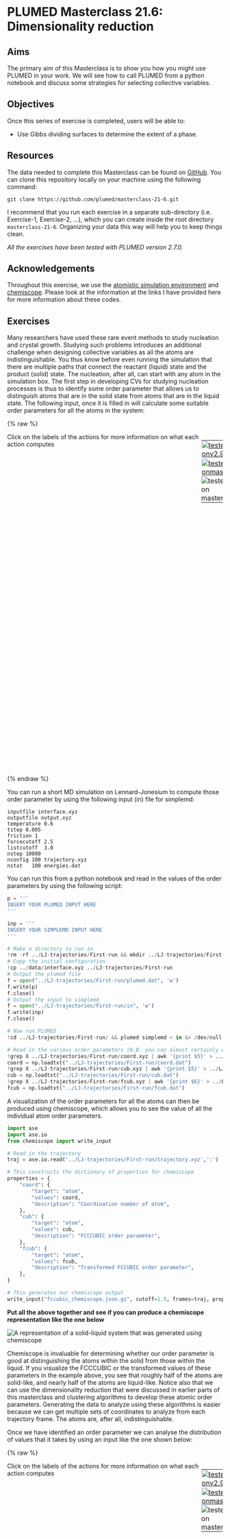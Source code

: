 # PLUMED Masterclass 21.6: Dimensionality reduction

## Aims

The primary aim of this Masterclass is to show you how you might use PLUMED in your work.
We will see how to call PLUMED from a python notebook and discuss some strategies for selecting
collective variables.

## Objectives

Once this series of exercise is completed, users will be able to:

- Use Gibbs dividing surfaces to determine the extent of a phase. 

## Resources

The data needed to complete this Masterclass can be found on [GitHub](https://github.com/plumed/masterclass-21-6).
You can clone this repository locally on your machine using the following command:

````
git clone https://github.com/plumed/masterclass-21-6.git
````

I recommend that you run each exercise in a separate sub-directory (i.e. Exercise-1, Exercise-2, ...), which you can create inside the root directory `masterclass-21-6`. Organizing your data this way will help you to keep things clean.

_All the exercises have been tested with PLUMED version 2.7.0._

## Acknowledgements

Throughout this exercise, we use the [atomistic simulation environment](https://wiki.fysik.dtu.dk/ase/)
and [chemiscope](https://chemiscope.org/).  Please look at the information at the links I have provided here
for more information about these codes.

## Exercises

Many researchers have used these rare event methods to study nucleation and crystal growth.  Studying such problems introduces an additional challenge when designing collective variables as all the
atoms are indistinguishable.  You thus know before even running the simulation that there are multiple paths that connect the reactant (liquid) state and the product (solid) state.  The nucleation, 
after all, can start with any atom in the simulation box.  The first step in developing CVs for studying nucleation processes is thus to identify some order parameter that allows us to distinguish atoms that 
are in the solid state from atoms that are in the liquid state.  The following input, once it is filled in will calculate some suitable order parameters for all the atoms in the system: 

{% raw %}
<div style="width: 100%; float:left">
<div style="width: 90%; float:left" id="value_details_work/plumed_ex10.dat"> Click on the labels of the actions for more information on what each action computes </div>
<div style="width: 10%; float:left"><table><tr><td style="padding:1px"><a href="work/plumed_ex10.dat.plumed.stderr"><img src="https://img.shields.io/badge/v2.9-failed-red.svg" alt="tested onv2.9" /></a></td></tr><tr><td style="padding:1px"><a href="work/plumed_ex10.dat.plumed_master.stderr"><img src="https://img.shields.io/badge/master-passing-green.svg" alt="tested onmaster" /></a></td></tr><tr><td style="padding:0px"><img class="toggler" src="https://img.shields.io/badge/master-incomplete-yellow.svg" alt="tested on master" onmouseup='toggleDisplay("work/plumed_ex10.dat")' onmousedown='toggleDisplay("work/plumed_ex10.dat")'/></td></tr>
</table></div></div>
<div id="work/plumed_ex10.dat_short">
<pre style="width=97%;">
<div class="tooltip" style="color:green">UNITS<div class="right">This command sets the internal units for the code. <a href="https://www.plumed.org/doc-master/user-doc/html/_u_n_i_t_s.html" style="color:green">More details</a><i></i></div></div> <div class="tooltip">NATURAL<div class="right"> use natural units<i></i></div></div>
<span style="display:none;" id="work/plumed_ex10.dat">The UNITS action with label <b></b> calculates something</span><b name="work/plumed_ex10.datcoord" onclick='showPath("work/plumed_ex10.dat","work/plumed_ex10.datcoord","work/plumed_ex10.datcoord","brown")'>coord</b>: <div class="tooltip" style="color:green">COORDINATIONNUMBER<div class="right">Calculate the coordination numbers of atoms so that you can then calculate functions of the distribution of <a href="https://www.plumed.org/doc-master/user-doc/html/_c_o_o_r_d_i_n_a_t_i_o_n_n_u_m_b_e_r.html" style="color:green">More details</a><i></i></div></div> <span style="background-color:yellow">__FILL__</span>=1-5184 <span style="background-color:yellow">__FILL__</span>={CUBIC <div class="tooltip">D_0<div class="right"> The d_0 parameter of the switching function<i></i></div></div>=1.2 D_MAX=1.5 
<span style="display:none;" id="work/plumed_ex10.datcoord">The COORDINATIONNUMBER action with label <b>coord</b> calculates the following quantities:<table  align="center" frame="void" width="95%" cellpadding="5%"><tr><td width="5%"><b> Quantity </b>  </td><td><b> Description </b> </td></tr></table></span><b name="work/plumed_ex10.datcub" onclick='showPath("work/plumed_ex10.dat","work/plumed_ex10.datcub","work/plumed_ex10.datcub","brown")'>cub</b>: <div class="tooltip" style="color:green">FCCUBIC<div class="right">Measure how similar the environment around atoms is to that found in a FCC structure. <a href="https://www.plumed.org/doc-master/user-doc/html/_f_c_c_u_b_i_c.html" style="color:green">More details</a><i></i></div></div> <span style="background-color:yellow">__FILL__</span>=1-5184 <span style="background-color:yellow">__FILL__</span>={CUBIC <div class="tooltip">D_0<div class="right"> The d_0 parameter of the switching function<i></i></div></div>=1.2 D_MAX=1.5 <div class="tooltip">ALPHA<div class="right"> The alpha parameter of the angular function that is used for FCCUBIC<i></i></div></div>=27
<span style="display:none;" id="work/plumed_ex10.datcub">The FCCUBIC action with label <b>cub</b> calculates the following quantities:<table  align="center" frame="void" width="95%" cellpadding="5%"><tr><td width="5%"><b> Quantity </b>  </td><td><b> Description </b> </td></tr></table></span><b name="work/plumed_ex10.datfcub" onclick='showPath("work/plumed_ex10.dat","work/plumed_ex10.datfcub","work/plumed_ex10.datfcub","brown")'>fcub</b>: <div class="tooltip" style="color:green">MORE_THAN<div class="right">Use a switching function to determine how many of the input variables are more than a certain cutoff. <a href="https://www.plumed.org/doc-master/user-doc/html/_m_o_r_e__t_h_a_n.html" style="color:green">More details</a><i></i></div></div> <div class="tooltip">ARG<div class="right">the input to this function<i></i></div></div>=<span style="background-color:yellow">__FILL__</span> <div class="tooltip">SWITCH<div class="right">This keyword is used if you want to employ an alternative to the continuous swiching function defined above<i></i></div></div>={SMAP R_0=0.45 D_0=0.0 A=8 B=8}
<span style="display:none;" id="work/plumed_ex10.datfcub">The MORE_THAN action with label <b>fcub</b> calculates the following quantities:<table  align="center" frame="void" width="95%" cellpadding="5%"><tr><td width="5%"><b> Quantity </b>  </td><td><b> Description </b> </td></tr><tr><td width="5%">fcub.value</td><td>a function that is one if the if the input is more than a threshold</td></tr></table></span><b name="work/plumed_ex10.datfcub_grp" onclick='showPath("work/plumed_ex10.dat","work/plumed_ex10.datfcub_grp","work/plumed_ex10.datfcub_grp","brown")'>fcub_grp</b>: <div class="tooltip" style="color:green">GROUP<div class="right">Define a group of atoms so that a particular list of atoms can be referenced with a single label in definitions of CVs or virtual atoms. <a href="https://www.plumed.org/doc-master/user-doc/html/_g_r_o_u_p.html" style="color:green">More details</a><i></i></div></div> <div class="tooltip">ATOMS<div class="right">the numerical indexes for the set of atoms in the group<i></i></div></div>=<b name="work/plumed_ex10.datcub">cub</b>
<span style="display:none;" id="work/plumed_ex10.datfcub_grp">The GROUP action with label <b>fcub_grp</b> calculates something</span><div class="tooltip" style="color:green">DUMPMULTICOLVAR<div class="right">Basically equivalent to DUMPATOMS <a href="https://www.plumed.org/doc-master/user-doc/html/_d_u_m_p_m_u_l_t_i_c_o_l_v_a_r.html" style="color:green">More details</a><i></i></div></div> <span style="background-color:yellow">__FILL__</span>=<b name="work/plumed_ex10.datcoord">coord</b> STRIDE=1000 <span style="background-color:yellow">__FILL__</span>=<b name="work/plumed_ex10.datcoord">coord.xyz</b>
<div class="tooltip" style="color:green">DUMPMULTICOLVAR<div class="right">Basically equivalent to DUMPATOMS <a href="https://www.plumed.org/doc-master/user-doc/html/_d_u_m_p_m_u_l_t_i_c_o_l_v_a_r.html" style="color:green">More details</a><i></i></div></div> <span style="background-color:yellow">__FILL__</span>=<b name="work/plumed_ex10.datcub">cub</b> STRIDE=1000 <span style="background-color:yellow">__FILL__</span>=<b name="work/plumed_ex10.datcub">cub.xyz</b> 
<div class="tooltip" style="color:green">DUMPMULTICOLVAR<div class="right">Basically equivalent to DUMPATOMS <a href="https://www.plumed.org/doc-master/user-doc/html/_d_u_m_p_m_u_l_t_i_c_o_l_v_a_r.html" style="color:green">More details</a><i></i></div></div> <span style="background-color:yellow">__FILL__</span>=<b name="work/plumed_ex10.datfcub">fcub</b> STRIDE=1000 <span style="background-color:yellow">__FILL__</span>=<b name="work/plumed_ex10.datfcub">fcub.xyz</b>
</pre></div>
<div style="display:none;" id="work/plumed_ex10.dat_long"><pre style="width=97%;">
<div class="tooltip" style="color:green">UNITS<div class="right">This command sets the internal units for the code. <a href="https://www.plumed.org/doc-master/user-doc/html/_u_n_i_t_s.html" style="color:green">More details</a><i></i></div></div> <div class="tooltip">NATURAL<div class="right"> use natural units<i></i></div></div>
<span style="display:none;" id="work/plumed_ex10.dat_sol">The UNITS action with label <b></b> calculates something</span><b name="work/plumed_ex10.dat_solcoord" onclick='showPath("work/plumed_ex10.dat","work/plumed_ex10.dat_solcoord","work/plumed_ex10.dat_solcoord","brown")'>coord</b>: <div class="tooltip" style="color:green">COORDINATIONNUMBER<div class="right">Calculate the coordination numbers of atoms so that you can then calculate functions of the distribution of <a href="https://www.plumed.org/doc-master/user-doc/html/_c_o_o_r_d_i_n_a_t_i_o_n_n_u_m_b_e_r.html" style="color:green">More details</a><i></i></div></div> <div class="tooltip">SPECIES<div class="right">this keyword is used for colvars such as coordination number<i></i></div></div>=1-5184 <div class="tooltip">SWITCH<div class="right">the switching function that it used in the construction of the contact matrix<i></i></div></div>={CUBIC D_0=1.2 D_MAX=1.5} 
<span style="display:none;" id="work/plumed_ex10.dat_solcoord">The COORDINATIONNUMBER action with label <b>coord</b> calculates the following quantities:<table  align="center" frame="void" width="95%" cellpadding="5%"><tr><td width="5%"><b> Quantity </b>  </td><td><b> Description </b> </td></tr></table></span><b name="work/plumed_ex10.dat_solcub" onclick='showPath("work/plumed_ex10.dat","work/plumed_ex10.dat_solcub","work/plumed_ex10.dat_solcub","brown")'>cub</b>: <div class="tooltip" style="color:green">FCCUBIC<div class="right">Measure how similar the environment around atoms is to that found in a FCC structure. <a href="https://www.plumed.org/doc-master/user-doc/html/_f_c_c_u_b_i_c.html" style="color:green">More details</a><i></i></div></div> <div class="tooltip">SPECIES<div class="right">this keyword is used for colvars such as coordination number<i></i></div></div>=1-5184 <div class="tooltip">SWITCH<div class="right">the switching function that it used in the construction of the contact matrix<i></i></div></div>={CUBIC D_0=1.2 D_MAX=1.5} <div class="tooltip">ALPHA<div class="right"> The alpha parameter of the angular function that is used for FCCUBIC<i></i></div></div>=27
<span style="display:none;" id="work/plumed_ex10.dat_solcub">The FCCUBIC action with label <b>cub</b> calculates the following quantities:<table  align="center" frame="void" width="95%" cellpadding="5%"><tr><td width="5%"><b> Quantity </b>  </td><td><b> Description </b> </td></tr></table></span><b name="work/plumed_ex10.dat_solfcub" onclick='showPath("work/plumed_ex10.dat","work/plumed_ex10.dat_solfcub","work/plumed_ex10.dat_solfcub","brown")'>fcub</b>: <div class="tooltip" style="color:green">MORE_THAN<div class="right">Use a switching function to determine how many of the input variables are more than a certain cutoff. <a href="https://www.plumed.org/doc-master/user-doc/html/_m_o_r_e__t_h_a_n.html" style="color:green">More details</a><i></i></div></div> <div class="tooltip">ARG<div class="right">the input to this function<i></i></div></div>=<b name="work/plumed_ex10.dat_solcub">cub</b> <div class="tooltip">SWITCH<div class="right">This keyword is used if you want to employ an alternative to the continuous swiching function defined above<i></i></div></div>={SMAP R_0=0.45 D_0=0.0 A=8 B=8}
<span style="display:none;" id="work/plumed_ex10.dat_solfcub">The MORE_THAN action with label <b>fcub</b> calculates the following quantities:<table  align="center" frame="void" width="95%" cellpadding="5%"><tr><td width="5%"><b> Quantity </b>  </td><td><b> Description </b> </td></tr><tr><td width="5%">fcub.value</td><td>a function that is one if the if the input is more than a threshold</td></tr></table></span><b name="work/plumed_ex10.dat_solfcub_grp" onclick='showPath("work/plumed_ex10.dat","work/plumed_ex10.dat_solfcub_grp","work/plumed_ex10.dat_solfcub_grp","brown")'>fcub_grp</b>: <div class="tooltip" style="color:green">GROUP<div class="right">Define a group of atoms so that a particular list of atoms can be referenced with a single label in definitions of CVs or virtual atoms. <a href="https://www.plumed.org/doc-master/user-doc/html/_g_r_o_u_p.html" style="color:green">More details</a><i></i></div></div> <div class="tooltip">ATOMS<div class="right">the numerical indexes for the set of atoms in the group<i></i></div></div>=<b name="work/plumed_ex10.dat_solcub">cub</b>
<span style="display:none;" id="work/plumed_ex10.dat_solfcub_grp">The GROUP action with label <b>fcub_grp</b> calculates something</span><div class="tooltip" style="color:green">DUMPMULTICOLVAR<div class="right">Basically equivalent to DUMPATOMS <a href="https://www.plumed.org/doc-master/user-doc/html/_d_u_m_p_m_u_l_t_i_c_o_l_v_a_r.html" style="color:green">More details</a><i></i></div></div> <div class="tooltip">DATA<div class="right">the vector you wish to transform<i></i></div></div>=<b name="work/plumed_ex10.dat_solcoord">coord</b> STRIDE=1000 <div class="tooltip">FILE<div class="right">the file that you would like to output the data to<i></i></div></div>=<b name="work/plumed_ex10.dat_solcoord">coord.xyz</b>
<div class="tooltip" style="color:green">DUMPMULTICOLVAR<div class="right">Basically equivalent to DUMPATOMS <a href="https://www.plumed.org/doc-master/user-doc/html/_d_u_m_p_m_u_l_t_i_c_o_l_v_a_r.html" style="color:green">More details</a><i></i></div></div> <div class="tooltip">DATA<div class="right">the vector you wish to transform<i></i></div></div>=<b name="work/plumed_ex10.dat_solcub">cub</b> STRIDE=1000 <div class="tooltip">FILE<div class="right">the file that you would like to output the data to<i></i></div></div>=<b name="work/plumed_ex10.dat_solcub">cub.xyz</b>
<div class="tooltip" style="color:green">DUMPMULTICOLVAR<div class="right">Basically equivalent to DUMPATOMS <a href="https://www.plumed.org/doc-master/user-doc/html/_d_u_m_p_m_u_l_t_i_c_o_l_v_a_r.html" style="color:green">More details</a><i></i></div></div> <div class="tooltip">DATA<div class="right">the vector you wish to transform<i></i></div></div>=<b name="work/plumed_ex10.dat_solfcub">fcub</b> STRIDE=1000 <div class="tooltip">FILE<div class="right">the file that you would like to output the data to<i></i></div></div>=<b name="work/plumed_ex10.dat_solfcub">fcub.xyz</b>
</pre></div>

 {% endraw %} 

You can run a short MD simulation on Lennard-Jonesium to compute those order parameter by using the following input (in) file for simplemd:

````
inputfile interface.xyz
outputfile output.xyz
temperature 0.6
tstep 0.005
friction 1
forcecutoff 2.5
listcutoff  3.0
nstep 10000
nconfig 100 trajectory.xyz
nstat   100 energies.dat
````

You can run this from a python notebook and read in the values of the order parameters by using the following script: 

```python
p = '''
INSERT YOUR PLUMED INPUT HERE
'''

inp = '''
INSERT YOUR SIMPLEMD INPUT HERE
'''

# Make a directory to run in 
!rm -rf ../LJ-trajectories/First-run && mkdir ../LJ-trajectories/First-run
# Copy the initial configuration
!cp ../data/interface.xyz ../LJ-trajectories/First-run
# Output the plumed file
f = open("../LJ-trajectories/First-run/plumed.dat", 'w')
f.write(p)
f.close()
# Output the input to simplemd
f = open("../LJ-trajectories/First-run/in", 'w')
f.write(inp)
f.close()

# Now run PLUMED
!cd ../LJ-trajectories/First-run/ && plumed simplemd < in &> /dev/null

# Read in the various order parameters (N.B. you can almost certainly write better python here)
!grep X ../LJ-trajectories/First-run/coord.xyz | awk '{print $5}' > ../LJ-trajectories/First-run/coord.dat
coord = np.loadtxt("../LJ-trajectories/First-run/coord.dat")
!grep X ../LJ-trajectories/First-run/cub.xyz | awk '{print $5}' > ../LJ-trajectories/First-run/cub.dat
cub = np.loadtxt("../LJ-trajectories/First-run/cub.dat")
!grep X ../LJ-trajectories/First-run/fcub.xyz | awk '{print $6}' > ../LJ-trajectories/First-run/fcub.dat
fcub = np.loadtxt("../LJ-trajectories/First-run/fcub.dat")
```

A visualization of the order parameters for all the atoms can then be produced using chemiscope, which allows you to see the value of all the individual atom order parameters.  

```python
import ase
import ase.io
from chemiscope import write_input

# Read in the trajectory
traj = ase.io.read('../LJ-trajectories/First-run/trajectory.xyz',':')

# This constructs the dictionary of properties for chemiscope
properties = {
    "coord": {
        "target": "atom",
        "values": coord,
        "description": "Coordination number of atom",
    },
    "cub": {
        "target": "atom",
        "values": cub,
        "description": "FCCCUBIC order parameter",
    },
    "fcub": {
        "target": "atom",
        "values": fcub,
        "description": "Transformed FCCUBIC order parameter",
    },
}

# This generates our chemiscope output
write_input("fccubic_chemiscope.json.gz", cutoff=1.5, frames=traj, properties=properties )
```

__Put all the above together and see if you can produce a chemiscope representation like the one below__

![A representation of a solid-liquid system that was generated using chemiscope](figures/masterclass-21-lj-chemiscope.png)

Chemiscope is invaluable for determining whether our order parameter is good at distinguishing the atoms within the solid from those within the liquid.   If you visualize the FCCCUBIC or the transformed values of these parameters in the example above, you see that roughly half of the atoms are solid-like, and nearly half of the atoms are liquid-like.  Notice also that we can use the dimensionality reduction that were discussed in earlier parts of this masterclass
and clustering algorithms to develop these atomic order parameters.  Generating the data to analyze using these algorithms is easier because we can get multiple sets of coordinates to analyze from each trajectory frame.  The atoms are, 
after all, indistinguishable.

Once we have identified an order parameter we can analyse the distribution of values that it takes by using an input like the one shown below:

{% raw %}
<div style="width: 100%; float:left">
<div style="width: 90%; float:left" id="value_details_work/plumed_ex11.dat"> Click on the labels of the actions for more information on what each action computes </div>
<div style="width: 10%; float:left"><table><tr><td style="padding:1px"><a href="work/plumed_ex11.dat.plumed.stderr"><img src="https://img.shields.io/badge/v2.9-failed-red.svg" alt="tested onv2.9" /></a></td></tr><tr><td style="padding:1px"><a href="work/plumed_ex11.dat.plumed_master.stderr"><img src="https://img.shields.io/badge/master-passing-green.svg" alt="tested onmaster" /></a></td></tr><tr><td style="padding:0px"><img class="toggler" src="https://img.shields.io/badge/master-incomplete-yellow.svg" alt="tested on master" onmouseup='toggleDisplay("work/plumed_ex11.dat")' onmousedown='toggleDisplay("work/plumed_ex11.dat")'/></td></tr>
</table></div></div>
<div id="work/plumed_ex11.dat_short">
<pre style="width=97%;">
<div class="tooltip" style="color:green">UNITS<div class="right">This command sets the internal units for the code. <a href="https://www.plumed.org/doc-master/user-doc/html/_u_n_i_t_s.html" style="color:green">More details</a><i></i></div></div> <div class="tooltip">NATURAL<div class="right"> use natural units<i></i></div></div>
<span style="display:none;" id="work/plumed_ex11.dat">The UNITS action with label <b></b> calculates something</span><b name="work/plumed_ex11.datcoord" onclick='showPath("work/plumed_ex11.dat","work/plumed_ex11.datcoord","work/plumed_ex11.datcoord","brown")'>coord</b>: <div class="tooltip" style="color:green">COORDINATIONNUMBER<div class="right">Calculate the coordination numbers of atoms so that you can then calculate functions of the distribution of <a href="https://www.plumed.org/doc-master/user-doc/html/_c_o_o_r_d_i_n_a_t_i_o_n_n_u_m_b_e_r.html" style="color:green">More details</a><i></i></div></div> <span style="background-color:yellow">__FILL__</span>=1-5184 <span style="background-color:yellow">__FILL__</span>={CUBIC <div class="tooltip">D_0<div class="right"> The d_0 parameter of the switching function<i></i></div></div>=1.2 D_MAX=1.5 
<span style="display:none;" id="work/plumed_ex11.datcoord">The COORDINATIONNUMBER action with label <b>coord</b> calculates the following quantities:<table  align="center" frame="void" width="95%" cellpadding="5%"><tr><td width="5%"><b> Quantity </b>  </td><td><b> Description </b> </td></tr></table></span><b name="work/plumed_ex11.datcub" onclick='showPath("work/plumed_ex11.dat","work/plumed_ex11.datcub","work/plumed_ex11.datcub","brown")'>cub</b>: <div class="tooltip" style="color:green">FCCUBIC<div class="right">Measure how similar the environment around atoms is to that found in a FCC structure. <a href="https://www.plumed.org/doc-master/user-doc/html/_f_c_c_u_b_i_c.html" style="color:green">More details</a><i></i></div></div> <span style="background-color:yellow">__FILL__</span>=1-5184 <span style="background-color:yellow">__FILL__</span>={CUBIC <div class="tooltip">D_0<div class="right"> The d_0 parameter of the switching function<i></i></div></div>=1.2 D_MAX=1.5 <div class="tooltip">ALPHA<div class="right"> The alpha parameter of the angular function that is used for FCCUBIC<i></i></div></div>=27
<span style="display:none;" id="work/plumed_ex11.datcub">The FCCUBIC action with label <b>cub</b> calculates the following quantities:<table  align="center" frame="void" width="95%" cellpadding="5%"><tr><td width="5%"><b> Quantity </b>  </td><td><b> Description </b> </td></tr></table></span><b name="work/plumed_ex11.datfcub" onclick='showPath("work/plumed_ex11.dat","work/plumed_ex11.datfcub","work/plumed_ex11.datfcub","brown")'>fcub</b>: <div class="tooltip" style="color:green">MORE_THAN<div class="right">Use a switching function to determine how many of the input variables are more than a certain cutoff. <a href="https://www.plumed.org/doc-master/user-doc/html/_m_o_r_e__t_h_a_n.html" style="color:green">More details</a><i></i></div></div> <div class="tooltip">ARG<div class="right">the input to this function<i></i></div></div>=<span style="background-color:yellow">__FILL__</span> <div class="tooltip">SWITCH<div class="right">This keyword is used if you want to employ an alternative to the continuous swiching function defined above<i></i></div></div>={SMAP R_0=0.45 D_0=0.0 A=8 B=8}
<span style="display:none;" id="work/plumed_ex11.datfcub">The MORE_THAN action with label <b>fcub</b> calculates the following quantities:<table  align="center" frame="void" width="95%" cellpadding="5%"><tr><td width="5%"><b> Quantity </b>  </td><td><b> Description </b> </td></tr><tr><td width="5%">fcub.value</td><td>a function that is one if the if the input is more than a threshold</td></tr></table></span><b name="work/plumed_ex11.datfcub_grp" onclick='showPath("work/plumed_ex11.dat","work/plumed_ex11.datfcub_grp","work/plumed_ex11.datfcub_grp","brown")'>fcub_grp</b>: <div class="tooltip" style="color:green">GROUP<div class="right">Define a group of atoms so that a particular list of atoms can be referenced with a single label in definitions of CVs or virtual atoms. <a href="https://www.plumed.org/doc-master/user-doc/html/_g_r_o_u_p.html" style="color:green">More details</a><i></i></div></div> <div class="tooltip">ATOMS<div class="right">the numerical indexes for the set of atoms in the group<i></i></div></div>=<b name="work/plumed_ex11.datcub">cub</b>
<span style="display:none;" id="work/plumed_ex11.datfcub_grp">The GROUP action with label <b>fcub_grp</b> calculates something</span><b name="work/plumed_ex11.datcoord_histo" onclick='showPath("work/plumed_ex11.dat","work/plumed_ex11.datcoord_histo","work/plumed_ex11.datcoord_histo","brown")'>coord_histo</b>: <div class="tooltip" style="color:green">HISTOGRAM<div class="right">Accumulate the average probability density along a few CVs from a trajectory. <a href="https://www.plumed.org/doc-master/user-doc/html/_h_i_s_t_o_g_r_a_m.html" style="color:green">More details</a><i></i></div></div> <span style="background-color:yellow">__FILL__</span>=<b name="work/plumed_ex11.datcoord">coord</b> <div class="tooltip">STRIDE<div class="right"> the frequency with which to store data for averaging<i></i></div></div>=10 <span style="background-color:yellow">__FILL__</span>=2 <div class="tooltip">GRID_MAX<div class="right"> the upper bounds for the grid<i></i></div></div>=15 <span style="background-color:yellow">__FILL__</span>=100 <span style="background-color:yellow">__FILL__</span>=DISCRETE
<span style="display:none;" id="work/plumed_ex11.datcoord_histo">The HISTOGRAM action with label <b>coord_histo</b> calculates the following quantities:<table  align="center" frame="void" width="95%" cellpadding="5%"><tr><td width="5%"><b> Quantity </b>  </td><td><b> Description </b> </td></tr><tr><td width="5%">coord_histo.value</td><td>the estimate of the histogram as a function of the argument that was obtained</td></tr></table></span><b name="work/plumed_ex11.datcub_histo" onclick='showPath("work/plumed_ex11.dat","work/plumed_ex11.datcub_histo","work/plumed_ex11.datcub_histo","brown")'>cub_histo</b>: <div class="tooltip" style="color:green">HISTOGRAM<div class="right">Accumulate the average probability density along a few CVs from a trajectory. <a href="https://www.plumed.org/doc-master/user-doc/html/_h_i_s_t_o_g_r_a_m.html" style="color:green">More details</a><i></i></div></div> <span style="background-color:yellow">__FILL__</span>=<b name="work/plumed_ex11.datcub">cub</b> <div class="tooltip">STRIDE<div class="right"> the frequency with which to store data for averaging<i></i></div></div>=10 <div class="tooltip">GRID_MIN<div class="right"> the lower bounds for the grid<i></i></div></div>=-1 <span style="background-color:yellow">__FILL__</span>=1 <span style="background-color:yellow">__FILL__</span>=100 <span style="background-color:yellow">__FILL__</span>=DISCRETE
<span style="display:none;" id="work/plumed_ex11.datcub_histo">The HISTOGRAM action with label <b>cub_histo</b> calculates the following quantities:<table  align="center" frame="void" width="95%" cellpadding="5%"><tr><td width="5%"><b> Quantity </b>  </td><td><b> Description </b> </td></tr><tr><td width="5%">cub_histo.value</td><td>the estimate of the histogram as a function of the argument that was obtained</td></tr></table></span><b name="work/plumed_ex11.datfcub_histo" onclick='showPath("work/plumed_ex11.dat","work/plumed_ex11.datfcub_histo","work/plumed_ex11.datfcub_histo","brown")'>fcub_histo</b>: <div class="tooltip" style="color:green">HISTOGRAM<div class="right">Accumulate the average probability density along a few CVs from a trajectory. <a href="https://www.plumed.org/doc-master/user-doc/html/_h_i_s_t_o_g_r_a_m.html" style="color:green">More details</a><i></i></div></div> <span style="background-color:yellow">__FILL__</span>=<b name="work/plumed_ex11.datfcub">fcub</b> <div class="tooltip">STRIDE<div class="right"> the frequency with which to store data for averaging<i></i></div></div>=10 <span style="background-color:yellow">__FILL__</span>=0 <div class="tooltip">GRID_MAX<div class="right"> the upper bounds for the grid<i></i></div></div>=1 <span style="background-color:yellow">__FILL__</span>=100 <span style="background-color:yellow">__FILL__</span>=DISCRETE
<span style="display:none;" id="work/plumed_ex11.datfcub_histo">The HISTOGRAM action with label <b>fcub_histo</b> calculates the following quantities:<table  align="center" frame="void" width="95%" cellpadding="5%"><tr><td width="5%"><b> Quantity </b>  </td><td><b> Description </b> </td></tr><tr><td width="5%">fcub_histo.value</td><td>the estimate of the histogram as a function of the argument that was obtained</td></tr></table></span><div class="tooltip" style="color:green">DUMPGRID<div class="right">Output the function on the grid to a file with the PLUMED grid format. <a href="https://www.plumed.org/doc-master/user-doc/html/_d_u_m_p_g_r_i_d.html" style="color:green">More details</a><i></i></div></div> <span style="background-color:yellow">__FILL__</span>=<b name="work/plumed_ex11.datcoord_histo">coord_histo</b> <div class="tooltip">FILE<div class="right"> the file on which to write the grid<i></i></div></div>=<b name="work/plumed_ex11.datcoord_histo">coord_histo.dat</b>
<div class="tooltip" style="color:green">DUMPGRID<div class="right">Output the function on the grid to a file with the PLUMED grid format. <a href="https://www.plumed.org/doc-master/user-doc/html/_d_u_m_p_g_r_i_d.html" style="color:green">More details</a><i></i></div></div> <span style="background-color:yellow">__FILL__</span>=<b name="work/plumed_ex11.datcub_histo">cub_histo</b> <div class="tooltip">FILE<div class="right"> the file on which to write the grid<i></i></div></div>=<b name="work/plumed_ex11.datcub_histo">cub_histo.dat</b>
<div class="tooltip" style="color:green">DUMPGRID<div class="right">Output the function on the grid to a file with the PLUMED grid format. <a href="https://www.plumed.org/doc-master/user-doc/html/_d_u_m_p_g_r_i_d.html" style="color:green">More details</a><i></i></div></div> <span style="background-color:yellow">__FILL__</span>=<b name="work/plumed_ex11.datfcub_histo">fcub_histo</b> <div class="tooltip">FILE<div class="right"> the file on which to write the grid<i></i></div></div>=<b name="work/plumed_ex11.datfcub_histo">fcub_histo.dat</b>
</pre></div>
<div style="display:none;" id="work/plumed_ex11.dat_long"><pre style="width=97%;">
<div class="tooltip" style="color:green">UNITS<div class="right">This command sets the internal units for the code. <a href="https://www.plumed.org/doc-master/user-doc/html/_u_n_i_t_s.html" style="color:green">More details</a><i></i></div></div> <div class="tooltip">NATURAL<div class="right"> use natural units<i></i></div></div>
<span style="display:none;" id="work/plumed_ex11.dat_sol">The UNITS action with label <b></b> calculates something</span><b name="work/plumed_ex11.dat_solcoord" onclick='showPath("work/plumed_ex11.dat","work/plumed_ex11.dat_solcoord","work/plumed_ex11.dat_solcoord","brown")'>coord</b>: <div class="tooltip" style="color:green">COORDINATIONNUMBER<div class="right">Calculate the coordination numbers of atoms so that you can then calculate functions of the distribution of <a href="https://www.plumed.org/doc-master/user-doc/html/_c_o_o_r_d_i_n_a_t_i_o_n_n_u_m_b_e_r.html" style="color:green">More details</a><i></i></div></div> <div class="tooltip">SPECIES<div class="right">this keyword is used for colvars such as coordination number<i></i></div></div>=1-5184 <div class="tooltip">SWITCH<div class="right">the switching function that it used in the construction of the contact matrix<i></i></div></div>={CUBIC D_0=1.2 D_MAX=1.5} 
<span style="display:none;" id="work/plumed_ex11.dat_solcoord">The COORDINATIONNUMBER action with label <b>coord</b> calculates the following quantities:<table  align="center" frame="void" width="95%" cellpadding="5%"><tr><td width="5%"><b> Quantity </b>  </td><td><b> Description </b> </td></tr></table></span><b name="work/plumed_ex11.dat_solcub" onclick='showPath("work/plumed_ex11.dat","work/plumed_ex11.dat_solcub","work/plumed_ex11.dat_solcub","brown")'>cub</b>: <div class="tooltip" style="color:green">FCCUBIC<div class="right">Measure how similar the environment around atoms is to that found in a FCC structure. <a href="https://www.plumed.org/doc-master/user-doc/html/_f_c_c_u_b_i_c.html" style="color:green">More details</a><i></i></div></div> <div class="tooltip">SPECIES<div class="right">this keyword is used for colvars such as coordination number<i></i></div></div>=1-5184 <div class="tooltip">SWITCH<div class="right">the switching function that it used in the construction of the contact matrix<i></i></div></div>={CUBIC D_0=1.2 D_MAX=1.5} <div class="tooltip">ALPHA<div class="right"> The alpha parameter of the angular function that is used for FCCUBIC<i></i></div></div>=27
<span style="display:none;" id="work/plumed_ex11.dat_solcub">The FCCUBIC action with label <b>cub</b> calculates the following quantities:<table  align="center" frame="void" width="95%" cellpadding="5%"><tr><td width="5%"><b> Quantity </b>  </td><td><b> Description </b> </td></tr></table></span><b name="work/plumed_ex11.dat_solfcub" onclick='showPath("work/plumed_ex11.dat","work/plumed_ex11.dat_solfcub","work/plumed_ex11.dat_solfcub","brown")'>fcub</b>: <div class="tooltip" style="color:green">MORE_THAN<div class="right">Use a switching function to determine how many of the input variables are more than a certain cutoff. <a href="https://www.plumed.org/doc-master/user-doc/html/_m_o_r_e__t_h_a_n.html" style="color:green">More details</a><i></i></div></div> <div class="tooltip">ARG<div class="right">the input to this function<i></i></div></div>=<b name="work/plumed_ex11.dat_solcub">cub</b> <div class="tooltip">SWITCH<div class="right">This keyword is used if you want to employ an alternative to the continuous swiching function defined above<i></i></div></div>={SMAP R_0=0.45 D_0=0.0 A=8 B=8}
<span style="display:none;" id="work/plumed_ex11.dat_solfcub">The MORE_THAN action with label <b>fcub</b> calculates the following quantities:<table  align="center" frame="void" width="95%" cellpadding="5%"><tr><td width="5%"><b> Quantity </b>  </td><td><b> Description </b> </td></tr><tr><td width="5%">fcub.value</td><td>a function that is one if the if the input is more than a threshold</td></tr></table></span><b name="work/plumed_ex11.dat_solfcub_grp" onclick='showPath("work/plumed_ex11.dat","work/plumed_ex11.dat_solfcub_grp","work/plumed_ex11.dat_solfcub_grp","brown")'>fcub_grp</b>: <div class="tooltip" style="color:green">GROUP<div class="right">Define a group of atoms so that a particular list of atoms can be referenced with a single label in definitions of CVs or virtual atoms. <a href="https://www.plumed.org/doc-master/user-doc/html/_g_r_o_u_p.html" style="color:green">More details</a><i></i></div></div> <div class="tooltip">ATOMS<div class="right">the numerical indexes for the set of atoms in the group<i></i></div></div>=<b name="work/plumed_ex11.dat_solcub">cub</b>
<span style="display:none;" id="work/plumed_ex11.dat_solfcub_grp">The GROUP action with label <b>fcub_grp</b> calculates something</span><b name="work/plumed_ex11.dat_solcoord_histo" onclick='showPath("work/plumed_ex11.dat","work/plumed_ex11.dat_solcoord_histo","work/plumed_ex11.dat_solcoord_histo","brown")'>coord_histo</b>: <div class="tooltip" style="color:green">HISTOGRAM<div class="right">Accumulate the average probability density along a few CVs from a trajectory. <a href="https://www.plumed.org/doc-master/user-doc/html/_h_i_s_t_o_g_r_a_m.html" style="color:green">More details</a><i></i></div></div> <div class="tooltip">DATA<div class="right">an alternative to the ARG keyword<i></i></div></div>=<b name="work/plumed_ex11.dat_solcoord">coord</b> <div class="tooltip">STRIDE<div class="right"> the frequency with which to store data for averaging<i></i></div></div>=10 <div class="tooltip">GRID_MIN<div class="right"> the lower bounds for the grid<i></i></div></div>=2 <div class="tooltip">GRID_MAX<div class="right"> the upper bounds for the grid<i></i></div></div>=15 <div class="tooltip">GRID_BIN<div class="right">the number of bins for the grid<i></i></div></div>=100 <div class="tooltip">KERNEL<div class="right"> the kernel function you are using<i></i></div></div>=DISCRETE
<span style="display:none;" id="work/plumed_ex11.dat_solcoord_histo">The HISTOGRAM action with label <b>coord_histo</b> calculates the following quantities:<table  align="center" frame="void" width="95%" cellpadding="5%"><tr><td width="5%"><b> Quantity </b>  </td><td><b> Description </b> </td></tr><tr><td width="5%">coord_histo.value</td><td>the estimate of the histogram as a function of the argument that was obtained</td></tr></table></span><b name="work/plumed_ex11.dat_solcub_histo" onclick='showPath("work/plumed_ex11.dat","work/plumed_ex11.dat_solcub_histo","work/plumed_ex11.dat_solcub_histo","brown")'>cub_histo</b>: <div class="tooltip" style="color:green">HISTOGRAM<div class="right">Accumulate the average probability density along a few CVs from a trajectory. <a href="https://www.plumed.org/doc-master/user-doc/html/_h_i_s_t_o_g_r_a_m.html" style="color:green">More details</a><i></i></div></div> <div class="tooltip">DATA<div class="right">an alternative to the ARG keyword<i></i></div></div>=<b name="work/plumed_ex11.dat_solcub">cub</b> <div class="tooltip">STRIDE<div class="right"> the frequency with which to store data for averaging<i></i></div></div>=10 <div class="tooltip">GRID_MIN<div class="right"> the lower bounds for the grid<i></i></div></div>=-1 <div class="tooltip">GRID_MAX<div class="right"> the upper bounds for the grid<i></i></div></div>=1 <div class="tooltip">GRID_BIN<div class="right">the number of bins for the grid<i></i></div></div>=100 <div class="tooltip">KERNEL<div class="right"> the kernel function you are using<i></i></div></div>=DISCRETE
<span style="display:none;" id="work/plumed_ex11.dat_solcub_histo">The HISTOGRAM action with label <b>cub_histo</b> calculates the following quantities:<table  align="center" frame="void" width="95%" cellpadding="5%"><tr><td width="5%"><b> Quantity </b>  </td><td><b> Description </b> </td></tr><tr><td width="5%">cub_histo.value</td><td>the estimate of the histogram as a function of the argument that was obtained</td></tr></table></span><b name="work/plumed_ex11.dat_solfcub_histo" onclick='showPath("work/plumed_ex11.dat","work/plumed_ex11.dat_solfcub_histo","work/plumed_ex11.dat_solfcub_histo","brown")'>fcub_histo</b>: <div class="tooltip" style="color:green">HISTOGRAM<div class="right">Accumulate the average probability density along a few CVs from a trajectory. <a href="https://www.plumed.org/doc-master/user-doc/html/_h_i_s_t_o_g_r_a_m.html" style="color:green">More details</a><i></i></div></div> <div class="tooltip">DATA<div class="right">an alternative to the ARG keyword<i></i></div></div>=<b name="work/plumed_ex11.dat_solfcub">fcub</b> <div class="tooltip">STRIDE<div class="right"> the frequency with which to store data for averaging<i></i></div></div>=10 <div class="tooltip">GRID_MIN<div class="right"> the lower bounds for the grid<i></i></div></div>=0 <div class="tooltip">GRID_MAX<div class="right"> the upper bounds for the grid<i></i></div></div>=1 <div class="tooltip">GRID_BIN<div class="right">the number of bins for the grid<i></i></div></div>=100 <div class="tooltip">KERNEL<div class="right"> the kernel function you are using<i></i></div></div>=DISCRETE
<span style="display:none;" id="work/plumed_ex11.dat_solfcub_histo">The HISTOGRAM action with label <b>fcub_histo</b> calculates the following quantities:<table  align="center" frame="void" width="95%" cellpadding="5%"><tr><td width="5%"><b> Quantity </b>  </td><td><b> Description </b> </td></tr><tr><td width="5%">fcub_histo.value</td><td>the estimate of the histogram as a function of the argument that was obtained</td></tr></table></span><div class="tooltip" style="color:green">DUMPGRID<div class="right">Output the function on the grid to a file with the PLUMED grid format. <a href="https://www.plumed.org/doc-master/user-doc/html/_d_u_m_p_g_r_i_d.html" style="color:green">More details</a><i></i></div></div> <div class="tooltip">GRID<div class="right">the grid you would like to print (can also use ARG for specifying what is being printed)<i></i></div></div>=<b name="work/plumed_ex11.dat_solcoord_histo">coord_histo</b> <div class="tooltip">FILE<div class="right"> the file on which to write the grid<i></i></div></div>=<b name="work/plumed_ex11.dat_solcoord_histo">coord_histo.dat</b>
<div class="tooltip" style="color:green">DUMPGRID<div class="right">Output the function on the grid to a file with the PLUMED grid format. <a href="https://www.plumed.org/doc-master/user-doc/html/_d_u_m_p_g_r_i_d.html" style="color:green">More details</a><i></i></div></div> <div class="tooltip">GRID<div class="right">the grid you would like to print (can also use ARG for specifying what is being printed)<i></i></div></div>=<b name="work/plumed_ex11.dat_solcub_histo">cub_histo</b> <div class="tooltip">FILE<div class="right"> the file on which to write the grid<i></i></div></div>=<b name="work/plumed_ex11.dat_solcub_histo">cub_histo.dat</b>
<div class="tooltip" style="color:green">DUMPGRID<div class="right">Output the function on the grid to a file with the PLUMED grid format. <a href="https://www.plumed.org/doc-master/user-doc/html/_d_u_m_p_g_r_i_d.html" style="color:green">More details</a><i></i></div></div> <div class="tooltip">GRID<div class="right">the grid you would like to print (can also use ARG for specifying what is being printed)<i></i></div></div>=<b name="work/plumed_ex11.dat_solfcub_histo">fcub_histo</b> <div class="tooltip">FILE<div class="right"> the file on which to write the grid<i></i></div></div>=<b name="work/plumed_ex11.dat_solfcub_histo">fcub_histo.dat</b>
</pre></div>

 {% endraw %} 

The resulting distributions of order parameter values should look like this:

![The distributions of the various order parameters in a simulation of the solid-liquid system.](figures/masterclass-21-6-order-params.png)

__Try to use the information above to reproduce this plot.__ Notice that the distribution of order parameters for the FCC Cubic order parameters is bimodal.  There is a peak corresponding to the value that this quantity takes in the box's liquid part. The second peak then corresponds to the value that the quantity takes in the box's solid part.  The same cannot be said for the coordination number by contrast.  Notice, last of all, that by transforming the values above
we have an order parameter that is one for atoms that are within the solid and zero otherwise. 

It is tempting to argue that the number of solid particles is equal to the number of atoms that have an order parameter that is greater than some threshold.  A better way to calculate the number of solid
particles, however, is to proceed as follows:

- Run simulations of the solid and liquid under the same thermodynamic conditions.
- Calculate the average values per atom value of the order parameter in these simulations of the solid $\phi_s$ and liquid $\phi_l$.
- Calculate the number of solid $n_l$ and liquid atoms $n_l$ by solving the following pair of simultaneous equations $N=n_s + n_l$ and $\Phi = n_s \phi_s + n_l \phi_l$, where $N$ is the total number of atoms. $\Phi$, meanwhile, is given by:

$$
\Phi = \sum_{i=1}^N \phi_i
$$

The sum runs over all the atoms and where $\phi_i$ is the order parameter for the $i$th atom in the system.

This procedure works because $\Phi$ is an extensive quantity and is thus additive.  If we have a system that contains a aolid liquid interface we can express the value of any extensive quantity, $\Psi$ using:

$$
\Psi = n_s \psi_s + n_l \psi_l + \psi_i
$$

where $\psi_s$ and $\psi_l$ is the average value per atom value of the quantity $\psi$ in the solid and liquid phases.  $\psi_i$, meanwhile, is the so-called surface excess term which measures the contribution that the presence of the interface makes to the value of $\Psi$.  When we find $n_s$ by solving the simultaneous equations above, we assume that this excess term is zero.

__To complete this exercise, you should run simulations of the solid, liquid and interface.  You should use the ensemble average of the order parameter for your solid and liquid simulations to make a graph like the one below that shows the number of atoms of solid as a function of time for the system that contains the interface__.  The number of solid atoms has been determined by solving the simultaneous equations using the theory above.  Notice that there are input configurations for the solid, liquid and interface systems in the data directory of the GitHub repository.  The solid configuration is in `solid.xyz`. The liquid is in `liquid.xyz`, and the interface is in `interface.xyz`.  The final result you get will look something like this:

![The number of solid atoms calculated by assuming a zero excess term for the sum of coordination numbers (black), the sum of fcc order parameters (red) and the sum of transformed fcc order parameters (green)](figures/masterclass-21-6-solid-liquid.png)

Notice that the green line is the least noisy of these curves.  The reason the line is less noisy is connected to the fact that you have the clearest delineation between solid and liquid atoms when you use this order parameter.

NB. We are running at constant volume because we are keeping things simple and using simplemd.  If you are studying nucleation using these techniques, you should run at constant pressure. 
